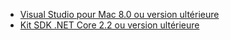 * [Visual Studio pour Mac 8.0 ou version ultérieure](https://visualstudio.microsoft.com/downloads/)
* [Kit SDK .NET Core 2.2 ou version ultérieure](https://www.microsoft.com/net/download/all)
